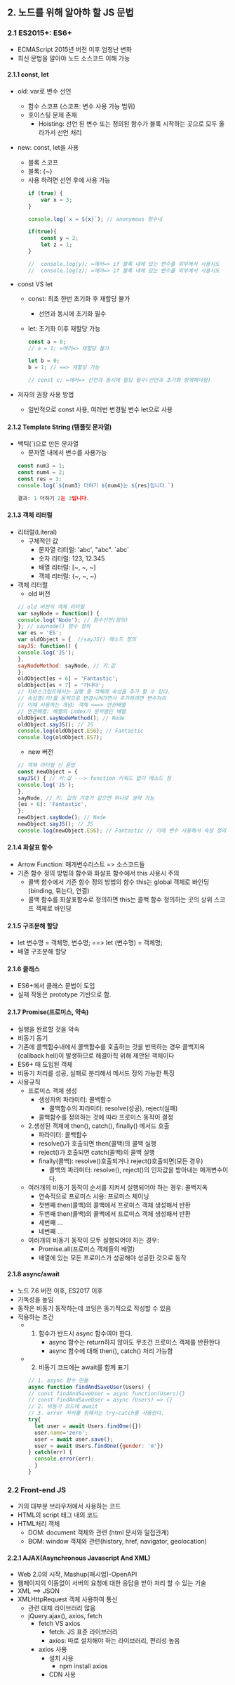 ## 2. 노드를 위해 알아햐 할 JS 문법
   
### 2.1 ES2015+: ES6+
- ECMAScript 2015년 버전 이후 엄청난 변화
- 최신 문법을 알아야 노드 소스코드 이해 가능
   
#### 2.1.1 const, let
- old: var로 변수 선언
  - 함수 스코프 (스코프: 변수 사용 가능 범위)
  - 호이스팅 문제 존재
    - Hoisting: 선언 된 변수 또는 정의된 함수가 블록 시작하는 곳으로 모두 올라가서 선언 처리 
- new: const, let을 사용
  - 블록 스코프
  - 블록: {~}
  - 사용 하려면 선언 후에 사용 가능
    ```js
    if (true) {
        var x = 3;
    }
    
    console.log(`x = ${x}`); // anonymous 함수내
    
    if(true){
        const y = 2;
        let z = 1;
    }
    
    //  console.log(y); =에러=> if 블록 내에 있는 변수를 외부에서 사용시도
    //  console.log(z); =에러=> if 블록 내에 있는 변수를 외부에서 사용시도
    ```

- const VS let
  - const: 최초 한번 초기화 후 재할당 불가
      - 선언과 동시에 초기화 필수
  - let: 초기화 이후 재할당 가능

    ```js
    const a = 0;
    // a = 1; =에러=> 재할당 불가
    
    let b = 0;
    b = 1; // ==> 재할당 가능
    
    // const c; =에러=> 선언과 동시에 할당 필수(선언과 초기화 함께해야함)
    ```

- 저자의 권장 사용 방법
  - 일반적으로 const 사용, 여러번 변경될 변수 let으로 사용

#### 2.1.2 Template String (템플릿 문자열)
- 백틱(`)으로 만든 문자열
  - 문자열 내에서 변수를 사용가능
  ```js
  const num3 = 1;
  const num4 = 2;
  const res = 3;
  console.log(`${num3} 더하기 ${num4}는 ${res}입니다.`)
  
  결과: 1 더하기 2는 3입니다.
  ```
  
#### 2.1.3 객체 리터럴
- 리터럴(Literal)
  - 구체적인 값
    - 문자열 리터럴: 'abc', "abc". \`abc\`
    - 숫자 리터럴: 123, 12.345
    - 배열 리터럴: [~, ~, ~]
    - 객체 리터럴: {~, ~, ~}
- 객체 리터럴
  - old 버전
  ```js
  // old 버전의 객체 리터럴
  var sayNode = function() {
  console.log('Node'); // 함수선언(정의)
  }; // saynode() 함수 정의
  var es = 'ES';
  var oldObject = {  //sayJS() 메소드 정의
  sayJS: function() {
  console.log('JS');
  },
  sayNodeMethod: sayNode, // 키:값
  };
  oldObject[es + 6] = 'Fantastic';
  oldObject[es + 7] = '가나다';
  // 자바스크립트에서는 실행 중 객체에 속성을 추가 할 수 있다.
  // 속성명(키)를 동적으로 변경시켜가면서 추가하려면 변수처리
  // 이때 사용하는 개념: 객체 <==> 연관배열
  // 연관배열: 베열의 index가 문자열인 배열
  oldObject.sayNodeMethod(); // Node
  oldObject.sayJS(); // JS
  console.log(oldObject.ES6); // Fantastic
  console.log(oldObject.ES7);
  ```
  - new 버전
  ```js
  // 객체 리터럴 신 문법
  const newObject = {
  sayJS() { // 키:값 ---> function 키워드 없이 메소드 정
  console.log('JS');
  },
  sayNode, // 키: 값의 기호가 같으면 하나로 생략 가능
  [es + 6]: 'Fantastic',
  };
  newObject.sayNode(); // Node
  newObject.sayJS(); // JS
  console.log(newObject.ES6); // Fantastic // 키에 변수 사용해서 속성 정의 가능
  ```
  
#### 2.1.4 화살표 함수
- Arrow Function: 매개변수리스트 => 소스코드들
- 기존 함수 정의 방법의 함수와 화살표 함수에서 this 사용시 주의
  - 콜백 함수에서 기존 함수 정의 방법의 함수 this는 global 객체로 바인딩(binding, 묶는다, 연결)
  - 콜백 함수를 화살표함수로 정의하면 this는 콜백 함수 정의하는 곳의 상위 스코프 객체로 바인딩
   
#### 2.1.5 구조분해 할당
- let 변수명  = 객체명, 변수명; ==> let (변수명)  = 객체명;
- 배열 구조분해 할당
    
#### 2.1.6 클래스
- ES6+에서 클래스 문법이 도입
- 실제 작동은 prototype 기반으로 함.
    
#### 2.1.7 Promise(프로미스, 약속)
- 실행을 완료할 것을 악속
- 비동기 동기
- 기존에 콜백함수내에서 콜백함수를 호출하는 것을 반복하는 경우 콜백지옥(callback hell)이 발생하므로 해결아힉 위해 제안된 객체이다
- ES6+ 때 도입된 객체
- 비동기 처리를 성공, 실패로 분리해서 메서드 정의 가능한 특징
- 사용규칙
  - 프로미스 객체 생성
    - 생성자의 파라미터: 콜백함수
      - 콜백함수의 파라미터: resolve(성공), reject(실패)
    - 콜백함수를 정의하는 것에 따라 프로미스 동작이 결정
  - 2.생성된 객체에 then(), catch(), finally() 메서드 호출
    - 파라미터: 콜백함수
    - resolve()가 호출되면 then(콜백)의 콜백 실행
    - reject()가 호출되면 catch(콜백)의 콜백 실행
    - finally(콜백): resolve()호출되거나 reject()호출되면(모든 경우)
      - 콜백의 파라미터: resolve(), reject()의 인자값을 받아내는 매개변수이다.
  - 여러개의 비동기 동작이 순서를 지켜서 실행되어야 하는 경우: 콜백지옥
    - 연속적으로 프로미스 사용: 프로미스 체이닝
    - 첫번째 then(콜백)의 콜백에서 프로미스 객체 생성해서 반환
    - 두번째 then(콜백)의 콜백에서 프로미스 객체 생성해서 반환
    - 세번째 ...
    - 네번째 ...
  - 여러개의 비동기 동작이 모두 실행되어야 하는 경우:
    - Promise.all(프로미스 객체들의 배열)
    - 배열에 있는 모든 프로미스가 성공해야 성공한 것으로 동작
    
#### 2.1.8 async/await
- 노드 7.6 버전 이후, ES2017 이후
- 가독성을 높임
- 동작은 비동기 동작하는데 코딩은 동기적으로 작성할 수 있음
- 적용하는 조건
  - 1. 함수가 반드시 async 함수여야 한다.
       - async 함수는 return하지 않아도 무조건 프로미스 객체를 반환한다
       - async 함수에 대해 then(), catch() 처리 가능함
  - 2. 비동기 코드에는 await를 함께 표기
   
    ```js
    // 1. async 함수 만들 
    async function findAndSaveUser(Users) {
    // const findAndSaveUser = async function(Users){}
    // const findAndSaveUser = async (Users) => {}
    // 2. 비동기 코드에 await
    // 3. error 처리를 위해서는 try~catch를 사용한다.
    try{
      let user = await Users.findOne({})
      user.name='zero';
      user = await user.save();
      user = await Users.findOne({gender: 'm'})
    } catch(err) {
      console.error(err);
      }
    }
    ```
        
### 2.2 Front-end JS
- 거의 대부분 브라우저에서 사용하는 코드
- HTML의 script 태그 내의 코드
- HTML처리 객체
  - DOM: document 객체와 관련 (html 문서와 밀접관계)
  - BOM: window 객체와 관련(history, href, navigator, geolocation)

#### 2.2.1 AJAX(Asynchronous Javascript And XML)
- Web 2.0의 시작, Mashup(매시업)-OpenAPI
- 웹페이지의 이동없이 서버의 요청에 대한 응답을 받아 처리 할 수 있는 기술
- XML ==> JSON
- XMLHttpRequest 객체 사용하여 통신
  - 관련 대체 라이브러리 많음
  - jQuery.ajax(), axios, fetch
    - fetch VS axios
      - fetch: JS 표준 라이브러리
      - axios: 따로 설치해야 하는 라이브러리, 편리성 높음
    - axios 사용
      - 설치 사용
        - npm install axios
      - CDN 사용
        ```js
       <script src="https://unpkg.com/axios/dist/axios.min.js"></script>
       <script src="https://cdn.jsdelivr.net/npm/axios/dist/axios.min.js"></script>
        ```